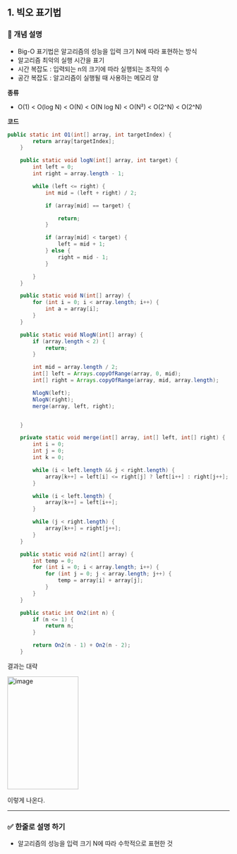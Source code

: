 ## 1. 빅오 표기법

### 🧠 개념 설명

- Big-O 표기법은 알고리즘의 성능을 입력 크기 N에 따라 표현하는 방식
- 알고리즘 최악의 실행 시간을 표기
- 시간 복잡도 : 입력되는 n의 크기에 따라 실행되는 조작의 수
- 공간 복잡도 : 알고리즘이 실행될 때 사용하는 메모리 양


**종류**

- O(1) < O(log N) < O(N) < O(N log N) < O(N²) < O(2^N) < O(2^N)


**코드**
```java
public static int O1(int[] array, int targetIndex) {
        return array[targetIndex];
    }

    public static void logN(int[] array, int target) {
        int left = 0;
        int right = array.length - 1;

        while (left <= right) {
            int mid = (left + right) / 2;

            if (array[mid] == target) {

                return;
            }

            if (array[mid] < target) {
                left = mid + 1;
            } else {
                right = mid - 1;
            }

        }
    }

    public static void N(int[] array) {
        for (int i = 0; i < array.length; i++) {
            int a = array[i];
        }
    }

    public static void NlogN(int[] array) {
        if (array.length < 2) {
            return;
        }

        int mid = array.length / 2;
        int[] left = Arrays.copyOfRange(array, 0, mid);
        int[] right = Arrays.copyOfRange(array, mid, array.length);

        NlogN(left);
        NlogN(right);
        merge(array, left, right);


    }

    private static void merge(int[] array, int[] left, int[] right) {
        int i = 0;
        int j = 0;
        int k = 0;

        while (i < left.length && j < right.length) {
            array[k++] = left[i] <= right[j] ? left[i++] : right[j++];
        }

        while (i < left.length) {
            array[k++] = left[i++];
        }

        while (j < right.length) {
            array[k++] = right[j++];
        }
    }

    public static void n2(int[] array) {
        int temp = 0;
        for (int i = 0; i < array.length; i++) {
            for (int j = 0; j < array.length; j++) {
                temp = array[i] + array[j];
            }
        }
    }

    public static int On2(int n) {
        if (n <= 1) {
            return n;
        }

        return On2(n - 1) + On2(n - 2);
    }
```

결과는 대략 

<img width="161" height="256" alt="image" src="https://github.com/user-attachments/assets/e1f3f429-6ac6-4055-adbb-a1178ed539a0" />
<br/>

이렇게 나온다.



---
### ✅ 한줄로 설명 하기

- 알고리즘의 성능을 입력 크기 N에 따라 수학적으로 표현한 것
